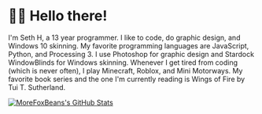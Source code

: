 # 👋🏼 Hello there!

I'm Seth H, a 13 year programmer. I like to code, do graphic design, and Windows 10 skinning. My favorite programming languages are JavaScript, Python, and Processing 3. I use Photoshop for graphic design and Stardock WindowBlinds for Windows skinning. Whenever I get tired from coding (which is never often), I play Minecraft, Roblox, and Mini Motorways. My favorite book series and the one I'm currently reading is Wings of Fire by Tui T. Sutherland.

<a href="https://github.com/MoreFoxBeans"><img align="center" src="https://github-readme-stats.vercel.app/api?username=morefoxbeans&show_icons=true&theme=github_dark&border_color=30363D&border_radius=6" alt="MoreFoxBeans's GitHub Stats" /></a>
